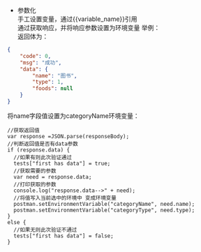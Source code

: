 + 参数化  
手工设置变量，通过{{variable_name}}引用  
通过获取响应，并将响应参数设置为环境变量 
举例：  
返回体为： 
```json
{
    "code": 0,
    "msg": "成功",
    "data": {
        "name": "图书",
        "type": 1,
        "foods": null
    }
}
```
将name字段值设置为categoryName环境变量：  
```JavaScrip
//获取返回值
var response =JSON.parse(responseBody);
//判断返回值是否有data参数
if (response.data) {
  //如果有则此次验证通过
  tests["first has data"] = true;
  //获取需要的参数
  var need = response.data;
  //打印获取的参数
  console.log("response.data-->" + need); 
  //将值写入当前选中的环境中 变成环境变量 
  postman.setEnvironmentVariable("categoryName", need.name);
  postman.setEnvironmentVariable("categoryType", need.type);
}
else {
  //如果无则此次验证不通过
  tests["first has data"] = false;
}
```

